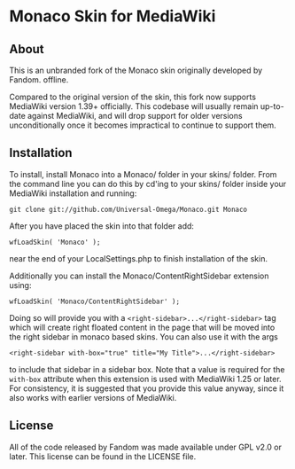 Monaco Skin for MediaWiki
=========================

About
-----

This is an unbranded fork of the Monaco skin originally developed by Fandom.
offline.

Compared to the original version of the skin, this fork now supports MediaWiki
version 1.39+ officially.
This codebase will usually remain up-to-date against MediaWiki, and will drop
support for older versions unconditionally once it becomes impractical to
continue to support them.

Installation
------------

To install, install Monaco into a Monaco/ folder in your skins/ folder.
From the command line you can do this by cd'ing to your skins/ folder inside
your MediaWiki installation and running:

`git clone git://github.com/Universal-Omega/Monaco.git Monaco`

After you have placed the skin into that folder add:

`wfLoadSkin( 'Monaco' );`

near the end of your LocalSettings.php to finish installation of the skin.

Additionally you can install the Monaco/ContentRightSidebar extension using:

`wfLoadSkin( 'Monaco/ContentRightSidebar' );`

Doing so will provide you with a `<right-sidebar>...</right-sidebar>` tag which 
will create right floated content in the page that will be moved into the right
sidebar in monaco based skins. You can also use it with the args 

`<right-sidebar with-box="true" title="My Title">...</right-sidebar>`

to include that sidebar in a sidebar box. Note that a value is required for 
the `with-box` attribute when this extension is used with MediaWiki 1.25 or
later. For consistency, it is suggested that you provide this value anyway,
since it also works with earlier versions of MediaWiki.

License
-------
All of the code released by Fandom was made available under GPL v2.0 or later.
This license can be found in the LICENSE file.
